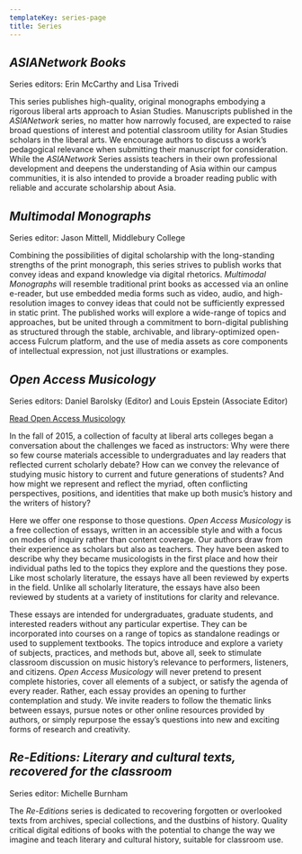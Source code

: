 ```yaml
---
templateKey: series-page
title: Series
---
```

<h2 id="asianetwork"><cite>ASIANetwork Books</cite></h2>

Series editors: Erin McCarthy and Lisa Trivedi

This series publishes high-quality, original monographs embodying a rigorous liberal arts approach to Asian Studies. Manuscripts published in the *ASIANetwork* series, no matter how narrowly focused, are expected to raise broad questions of interest and potential classroom utility for Asian Studies scholars in the liberal arts. We encourage authors to discuss a work’s pedagogical relevance when submitting their manuscript for consideration. While the *ASIANetwork* Series assists teachers in their own professional development and deepens the understanding of Asia within our campus communities, it is also intended to provide a broader reading public with reliable and accurate scholarship about Asia.

<h2 id="multimodal"><cite>Multimodal Monographs</cite></h2>

Series editor: Jason Mittell, Middlebury College

Combining the possibilities of digital scholarship with the long-standing strengths of the print monograph, this series strives to publish works that convey ideas and expand knowledge via digital rhetorics. *Multimodal Monographs* will resemble traditional print books as accessed via an online e-reader, but use embedded media forms such as video, audio, and high-resolution images to convey ideas that could not be sufficiently expressed in static print. The published works will explore a wide-range of topics and approaches, but be united through a commitment to born-digital publishing as structured through the stable, archivable, and library-optimized open-access Fulcrum platform, and the use of media assets as core components of intellectual expression, not just illustrations or examples.

<h2 id="oam"><cite>Open Access Musicology</cite></h2>

Series editors: Daniel Barolsky (Editor) and Louis Epstein (Associate Editor)

<a class="btn btn-secondary" href="https://www.fulcrum.org/leverpress?f%5Bseries_sim%5D%5B%5D=Open+Access+Musicology&locale=en">Read Open Access Musicology</a>

In the fall of 2015, a collection of faculty at liberal arts colleges began a conversation about the challenges we faced as instructors: Why were there so few course materials accessible to undergraduates and lay readers that reflected current scholarly debate? How can we convey the relevance of studying music history to current and future generations of students? And how might we represent and reflect the myriad, often conflicting perspectives, positions, and identities that make up both music’s history and the writers of history?

Here we offer one response to those questions. *Open Access Musicology* is a free collection of essays, written in an accessible style and with a focus on modes of inquiry rather than content coverage. Our authors draw from their experience as scholars but also as teachers. They have been asked to describe why they became musicologists in the first place and how their individual paths led to the topics they explore and the questions they pose. Like most scholarly literature, the essays have all been reviewed by experts in the field. Unlike all scholarly literature, the essays have also been reviewed by students at a variety of institutions for clarity and relevance.

These essays are intended for undergraduates, graduate students, and interested readers without any particular expertise. They can be incorporated into courses on a range of topics as standalone readings or used to supplement textbooks. The topics introduce and explore a variety of subjects, practices, and methods but, above all, seek to stimulate classroom discussion on music history’s relevance to performers, listeners, and citizens. *Open Access Musicology* will never pretend to present complete histories, cover all elements of a subject, or satisfy the agenda of every reader. Rather, each essay provides an opening to further contemplation and study. We invite readers to follow the thematic links between essays, pursue notes or other online resources provided by authors, or simply repurpose the essay’s questions into new and exciting forms of research and creativity.


<h2 id="re-editions"><cite>Re-Editions: Literary and cultural texts, recovered for the classroom</cite></h2>

Series editor: Michelle Burnham

The *Re-Editions* series is dedicated to recovering forgotten or overlooked texts from archives, special collections, and the dustbins of history. Quality critical digital editions of books with the potential to change the way we imagine and teach literary and cultural history, suitable for classroom use.